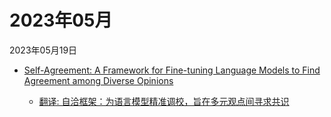 # 2023年05月

2023年05月19日

- [Self-Agreement: A Framework for Fine-tuning Language Models to Find Agreement among Diverse Opinions](2023年05月19日/Self-Agreement_A_Framework_for_Fine-tuning_Language_Models_to_Find_Agreement_among_Diverse_Opinions.md)

    - [翻译: 自洽框架：为语言模型精准调校，旨在多元观点间寻求共识](2023年05月19日/Self-Agreement_A_Framework_for_Fine-tuning_Language_Models_to_Find_Agreement_among_Diverse_Opinions.md)